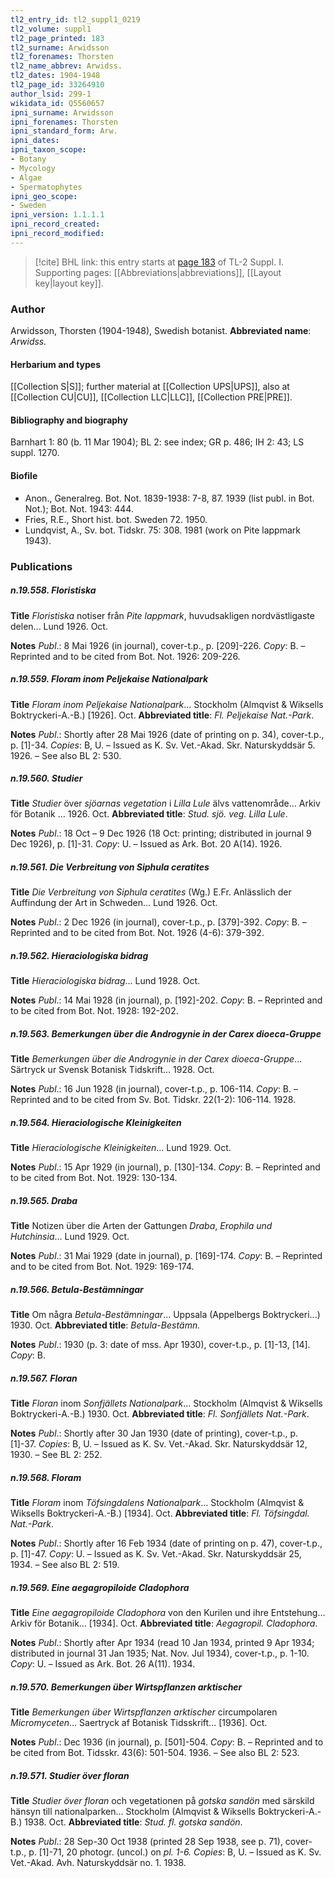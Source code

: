 ```yaml
---
tl2_entry_id: tl2_suppl1_0219
tl2_volume: suppl1
tl2_page_printed: 183
tl2_surname: Arwidsson
tl2_forenames: Thorsten
tl2_name_abbrev: Arwidss.
tl2_dates: 1904-1948
tl2_page_id: 33264910
author_lsid: 299-1
wikidata_id: Q5560657
ipni_surname: Arwidsson
ipni_forenames: Thorsten
ipni_standard_form: Arw.
ipni_dates: 
ipni_taxon_scope: 
- Botany
- Mycology
- Algae
- Spermatophytes
ipni_geo_scope: 
- Sweden
ipni_version: 1.1.1.1
ipni_record_created: 
ipni_record_modified:
---
```



> [!cite] BHL link: this entry starts at [page 183](https://www.biodiversitylibrary.org/page/33264910) of TL-2 Suppl. I.
> Supporting pages: [[Abbreviations|abbreviations]], [[Layout key|layout key]].

### Author

Arwidsson, Thorsten (1904-1948), Swedish botanist. 
**Abbreviated name**: *Arwidss.*

#### Herbarium and types

[[Collection S|S]]; further material at [[Collection UPS|UPS]], also at [[Collection CU|CU]], [[Collection LLC|LLC]], [[Collection PRE|PRE]].

#### Bibliography and biography

Barnhart 1: 80 (b. 11 Mar 1904); BL 2: see index; GR p. 486; IH 2: 43; LS suppl. 1270.

#### Biofile

- Anon., Generalreg. Bot. Not. 1839-1938: 7-8, 87. 1939 (list publ. in Bot. Not.); Bot. Not. 1943: 444.
- Fries, R.E., Short hist. bot. Sweden 72. 1950.
- Lundqvist, A., Sv. bot. Tidskr. 75: 308. 1981 (work on Pite lappmark 1943).

### Publications

##### n.19.558. Floristiska

**Title**
*Floristiska* notiser från *Pite lappmark*, huvudsakligen nordvästligaste delen... Lund 1926. Oct.

**Notes**
*Publ*.: 8 Mai 1926 (in journal), cover-t.p., p. \[209\]-226. *Copy*: B. – Reprinted and to be cited from Bot. Not. 1926: 209-226.

##### n.19.559. Floram inom Peljekaise Nationalpark

**Title**
*Floram inom Peljekaise Nationalpark*... Stockholm (Almqvist & Wiksells Boktryckeri-A.-B.) \[1926\]. Oct.
**Abbreviated title**: *Fl. Peljekaise Nat.-Park*.

**Notes**
*Publ*.: Shortly after 28 Mai 1926 (date of printing on p. 34), cover-t.p., p. \[1\]-34. *Copies*: B, U. – Issued as K. Sv. Vet.-Akad. Skr. Naturskyddsär 5. 1926. – See also BL 2: 530.

##### n.19.560. Studier

**Title**
*Studier* över *sjöarnas vegetation* i *Lilla Lule* älvs vattenområde... Arkiv för Botanik ... 1926. Oct.
**Abbreviated title**: *Stud. sjö. veg. Lilla Lule*.

**Notes**
*Publ*.: 18 Oct – 9 Dec 1926 (18 Oct: printing; distributed in journal 9 Dec 1926), p. \[1\]-31.
*Copy*: U. – Issued as Ark. Bot. 20 A(14). 1926.

##### n.19.561. Die Verbreitung von Siphula ceratites

**Title**
*Die Verbreitung von Siphula ceratites* (Wg.) E.Fr. Anlässlich der Auffindung der Art in Schweden... Lund 1926. Oct.

**Notes**
*Publ*.: 2 Dec 1926 (in journal), cover-t.p., p. \[379\]-392. *Copy*: B. – Reprinted and to be cited from Bot. Not. 1926 (4-6): 379-392.

##### n.19.562. Hieraciologiska bidrag

**Title**
*Hieraciologiska bidrag*... Lund 1928. Oct.

**Notes**
*Publ*.: 14 Mai 1928 (in journal), p. \[192\]-202. *Copy*: B. – Reprinted and to be cited from Bot. Not. 1928: 192-202.

##### n.19.563. Bemerkungen über die Androgynie in der Carex dioeca-Gruppe

**Title**
*Bemerkungen über die Androgynie in der Carex dioeca-Gruppe*... Särtryck ur Svensk Botanisk Tidskrift... 1928. Oct.

**Notes**
*Publ*.: 16 Jun 1928 (in journal), cover-t.p., p. 106-114. *Copy*: B. – Reprinted and to be cited from Sv. Bot. Tidskr. 22(1-2): 106-114. 1928.

##### n.19.564. Hieraciologische Kleinigkeiten

**Title**
*Hieraciologische Kleinigkeiten*... Lund 1929. Oct.

**Notes**
*Publ*.: 15 Apr 1929 (in journal), p. \[130\]-134. *Copy*: B. – Reprinted and to be cited from Bot. Not. 1929: 130-134.

##### n.19.565. Draba

**Title**
Notizen über die Arten der Gattungen *Draba*, *Erophila und Hutchinsia*... Lund 1929. Oct.

**Notes**
*Publ*.: 31 Mai 1929 (date in journal), p. \[169\]-174. *Copy*: B. – Reprinted and to be cited from Bot. Not. 1929: 169-174.

##### n.19.566. Betula-Bestämningar

**Title**
Om några *Betula-Bestämningar*... Uppsala (Appelbergs Boktryckeri...) 1930. Oct.
**Abbreviated title**: *Betula-Bestämn.*

**Notes**
*Publ*.: 1930 (p. 3: date of mss. Apr 1930), cover-t.p., p. \[1\]-13, \[14\]. *Copy*: B.

##### n.19.567. Floran

**Title**
*Floran* inom *Sonfjällets Nationalpark*... Stockholm (Almqvist & Wiksells Boktryckeri-A.-B.) 1930. Oct.
**Abbreviated title**: *Fl. Sonfjällets Nat.-Park*.

**Notes**
*Publ*.: Shortly after 30 Jan 1930 (date of printing), cover-t.p., p. \[1\]-37. *Copies*: B, U. – Issued as K. Sv. Vet.-Akad. Skr. Naturskyddsär 12, 1930. – See BL 2: 252.

##### n.19.568. Floram

**Title**
*Floram* inom *Töfsingdalens Nationalpark*... Stockholm (Almqvist & Wiksells Boktryckeri-A.-B.) \[1934\]. Oct.
**Abbreviated title**: *Fl. Töfsingdal. Nat.-Park*.

**Notes**
*Publ*.: Shortly after 16 Feb 1934 (date of printing on p. 47), cover-t.p., p. \[1\]-47. *Copy*: U. – Issued as K. Sv. Vet.-Akad. Skr. Naturskyddsär 25, 1934. – See also BL 2: 519.

##### n.19.569. Eine aegagropiloide Cladophora

**Title**
*Eine aegagropiloide Cladophora* von den Kurilen und ihre Entstehung... Arkiv för Botanik... \[1934\]. Oct.
**Abbreviated title**: *Aegagropil. Cladophora*.

**Notes**
*Publ*.: Shortly after Apr 1934 (read 10 Jan 1934, printed 9 Apr 1934; distributed in journal 31 Jan 1935; Nat. Nov. Jul 1934), cover-t.p., p. 1-10. *Copy*: U. – Issued as Ark. Bot. 26 A(11). 1934.

##### n.19.570. Bemerkungen über Wirtspflanzen arktischer

**Title**
*Bemerkungen über Wirtspflanzen arktischer* circumpolaren *Micromyceten*... Saertryck af Botanisk Tidsskrift... \[1936\]. Oct.

**Notes**
*Publ*.: Dec 1936 (in journal), p. \[501\]-504. *Copy*: B. – Reprinted and to be cited from Bot. Tidsskr. 43(6): 501-504. 1936. – See also BL 2: 523.

##### n.19.571. Studier över floran

**Title**
*Studier över floran* och vegetationen på *gotska sandön* med särskild hänsyn till nationalparken... Stockholm (Almqvist & Wiksells Boktryckeri-A.-B.) 1938. Oct.
**Abbreviated title**: *Stud. fl. gotska sandön*.

**Notes**
*Publ*.: 28 Sep-30 Oct 1938 (printed 28 Sep 1938, see p. 71), cover-t.p., p. \[1\]-71, 20 photogr. (uncol.) on *pl. 1-6.* *Copies*: B, U. – Issued as K. Sv. Vet.-Akad. Avh. Naturskyddsär no. 1. 1938.


